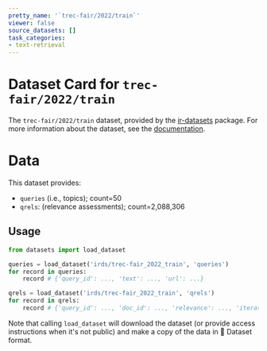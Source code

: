 ```yaml
---
pretty_name: '`trec-fair/2022/train`'
viewer: false
source_datasets: []
task_categories:
- text-retrieval
---
```


# Dataset Card for `trec-fair/2022/train`

The `trec-fair/2022/train` dataset, provided by the [ir-datasets](https://ir-datasets.com/) package.
For more information about the dataset, see the [documentation](https://ir-datasets.com/trec-fair#trec-fair/2022/train).

# Data

This dataset provides:
 - `queries` (i.e., topics); count=50
 - `qrels`: (relevance assessments); count=2,088,306


## Usage

```python
from datasets import load_dataset

queries = load_dataset('irds/trec-fair_2022_train', 'queries')
for record in queries:
    record # {'query_id': ..., 'text': ..., 'url': ...}

qrels = load_dataset('irds/trec-fair_2022_train', 'qrels')
for record in qrels:
    record # {'query_id': ..., 'doc_id': ..., 'relevance': ..., 'iteration': ...}

```

Note that calling `load_dataset` will download the dataset (or provide access instructions when it's not public) and make a copy of the
data in 🤗 Dataset format.
